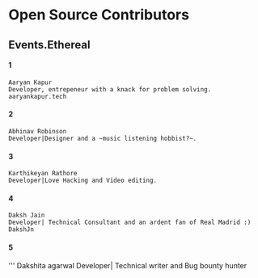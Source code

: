# Open Source Contributors
## Events.Ethereal
#### 1
```
Aaryan Kapur
Developer, entrepeneur with a knack for problem solving.
aaryankapur.tech
```
#### 2
```
Abhinav Robinson
Developer|Designer and a ~music listening hobbist?~.
```
#### 3
```
Karthikeyan Rathore
Developer|Love Hacking and Video editing.
```
#### 4
```
Daksh Jain
Developer| Technical Consultant and an ardent fan of Real Madrid :)
DakshJn
```
#### 5
'''
Dakshita agarwal
Developer| Technical writer and Bug bounty hunter

